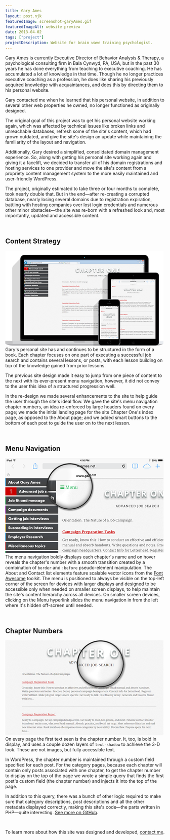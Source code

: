 ```yaml
---
title: Gary Ames
layout: post.njk
featuredImage: screenshot-garyAmes.gif
featuredImageAlt: website preview
date: 2013-04-02
tags: ["project"]
projectDescription: Website for brain wave training psychologist.
---
```


<div class="post-content">
    <p>
        Gary Ames is currently Executive Director of Behavior Analysis & Therapy, a psychological consulting firm in Bala Cynwyd, PA, USA, but in the past 30 years he has done everything from teaching to executive coaching. He has accumulated a lot of knowledge in that time. Though he no longer practices executive coaching as a profession, he does like sharing his previously acquired knowledge with acquaintances, and does this by directing them to his personal website.
    </p>
    <p>
        Gary contacted me when he learned that his personal website, in addition to several other web properties he owned, no longer functioned as originally designed.
    </p>
    <p>
        The original goal of this project was to get his personal website working again, which was affected by technical issues like broken links and unreachable databases, refresh some of the site's content, which had grown outdated, and give the site's design an update while maintaining the familiarity of the layout and navigation.
    </p>
    <p>
        Additionally, Gary desired a simplified, consolidated domain management experience. So, along with getting his personal site working again and giving it a facelift, we decided to transfer all of his domain registrations and hosting services to one provider and move the site's content from a propriety content management system to the more easily maintained and user-friendly WordPress.
    </p>
    <p>
        The project, originally estimated to take three or four months to complete, took nearly double that. But in the end&mdash;after re-creating a corrupted database, nearly losing several domains due to registration expiration, battling with hosting companies over lost login credentials and numerous other minor obstacles&mdash;the site was re-born with a refreshed look and, most importantly, updated and accessible content.
    </p>
    <br/>
    <h2>
        Content Strategy
    </h2>
    <p>
        <img class="pull-right" src="highlight-garyAmesNet-001.png" alt="Responsive design highlight"/>
        Gary's personal site has and continues to be structured in the form of a book. Each chapter focuses on one part of executing a successful job search and contains several lessons, or posts, with each lesson building on top of the knowledge gained from prior lessons.
    </p>
    <p>
        The previous site design made it easy to jump from one piece of content to the next with its ever-present menu navigation, however, it did not convey to the user this idea of a structured progression well.
    </p>
    <p>
        In the re-design we made several enhancements to the site to help guide the user through the site's ideal flow. We gave the site's menu navigation chapter numbers, an idea re-enforced by large headers found on every page; we made the initial landing page for the site Chapter One's index page, as opposed to the About page; and we added smart buttons to the bottom of each post to guide the user on to the next lesson.
    </p>
    <br/>
    <h2>
        Menu Navigation
    </h2>
    <p>
        <img class="pull-left highlight" src="highlight-garyAmesNet-002.png" alt="Menu highlight"/>
        The menu navigation boldly displays each chapter's name and on hover reveals the chapter's number with a smooth transition created by a combination of <code class="language-css">border</code> and <code class="language-css">&#58;before</code> pseudo-element manipulation. The About and Contact list elements feature scalable vector icons from the <a href="http://fortawesome.github.io/Font-Awesome/" target="_blank">Font Awesome</a> toolkit. The menu is positioned to always be visible on the top-left corner of the screen for devices with larger displays and designed to be accessible only when needed on smaller screen displays, to help maintain the site's content hierarchy across all devices. On smaller screen devices, clicking on the Menu hyperlink slides the menu navigation in from the left where it's hidden off-screen until needed.
    </p>
    <br/>
    <h2>
        Chapter Numbers
    </h2>
    <p>
        <img class="pull-right highlight" src="highlight-garyAmesNet-003.png" alt="Chapter header highlight"/>
        On every page the first text seen is the chapter number. It, too, is bold in display, and uses a couple dozen layers of <code class=" language-css">text-shadow</code> to achieve the 3-D look. These are not images, but fully accessible text.
    </p>
    <p>
        In WordPress, the chapter number is maintained through a custom field specified for each post. For the category pages, because each chapter will contain only posts associated with one chapter, to get the chapter number to display on the top of the page we wrote a simple query that finds the first post's custom field (the chapter number) and injects it into the top of the page.
    </p>
    <p>
        In addition to this query, there was a bunch of other logic required to make sure that category descriptions, post descriptions and all the other metadata displayed correctly, making this site's code&mdash;the parts written in PHP&mdash;quite interesting. <a href="https://github.com/chasewoodford/garyames.net/blob/master/wp-content/themes/starkers-master/category.php" target="_blank">See more on GitHub</a>.
    </p>
    <br/>
    <p>
        To learn more about how this site was designed and developed, <a href="http://www.chasewoodford.com/#contact">contact me</a>.
    </p>
</div>